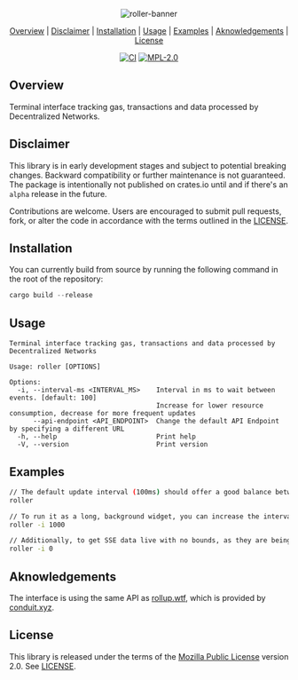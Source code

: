 
    
<div align="center">
    
![roller-banner](https://github.com/wavefnx/roller/assets/157986149/4b235f87-ede1-4512-80eb-76c7a61814d5)
</div>

<div align="center"> 
    
[Overview](#Overview) | [Disclaimer](#Disclaimer)  | [Installation](#Installation) | [Usage](#Usage) | [Examples](#Examples) | [Aknowledgements](#Aknowledgements) | [License](#License)
</div>


<div align="center">
    
[![CI](https://img.shields.io/github/actions/workflow/status/wavefnx/roller/ci.yml?style=flat-square&label=CI&labelColor=%23343940&color=%2340C057)](https://github.com/wavefnx/roller/actions/workflows/ci.yml)
[![MPL-2.0](https://img.shields.io/github/license/wavefnx/roller?style=flat-square&color=blue&label=)](LICENSE)
</div>

## Overview
Terminal interface tracking gas, transactions and data processed by Decentralized Networks. 


## Disclaimer
This library is in early development stages and subject to potential breaking changes.
Backward compatibility or further maintenance is not guaranteed. The package is intentionally not published on crates.io until and if there's an `alpha` release in the future.

Contributions are welcome. Users are encouraged to submit pull requests, fork, or alter the code in accordance with the terms outlined in the [LICENSE](LICENSE).


## Installation
You can currently build from source by running the following command in the root of the repository:
```rust
cargo build --release
```

## Usage
```
Terminal interface tracking gas, transactions and data processed by Decentralized Networks

Usage: roller [OPTIONS]

Options:
  -i, --interval-ms <INTERVAL_MS>    Interval in ms to wait between events. [default: 100]
                                     Increase for lower resource consumption, decrease for more frequent updates
      --api-endpoint <API_ENDPOINT>  Change the default API Endpoint by specifying a different URL
  -h, --help                         Print help
  -V, --version                      Print version
```

## Examples

```sh
// The default update interval (100ms) should offer a good balance between low resource consumption and updated data.
roller

// To run it as a long, background widget, you can increase the interval to 500ms, 1s or more.
roller -i 1000

// Additionally, to get SSE data live with no bounds, as they are being produced by the SSE API:
roller -i 0
```

## Aknowledgements
The interface is using the same API as [rollup.wtf](https://rollup.wtf), which is provided by [conduit.xyz](https://conduit.xyz).

## License
This library is released under the terms of the [Mozilla Public License](https://www.mozilla.org/en-US/MPL/) version 2.0. See [LICENSE](LICENSE).
